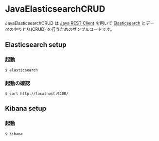 # JavaElasticsearchCRUD

JavaElasticsearchCRUD は [Java REST Client](https://www.elastic.co/guide/en/elasticsearch/client/java-rest/current/index.html) を用いて [Elasticsearch](https://www.elastic.co/products/elasticsearch) とデータのやりとり(CRUD) を行うためのサンプルコードです。

## Elasticsearch setup

### 起動

```
$ elasticsearch
```

### 起動の確認

```
$ curl http://localhost:9200/
```

## Kibana setup

### 起動

```
$ kibana
```
